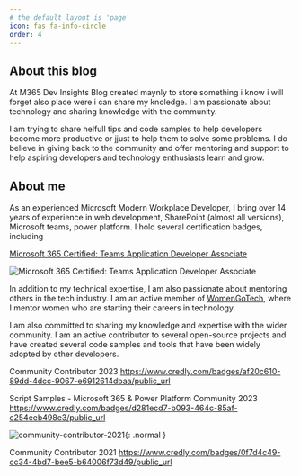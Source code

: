 ```yaml
---
# the default layout is 'page'
icon: fas fa-info-circle
order: 4
---
```


## About this blog

At M365 Dev Insights Blog created maynly to store something i know i will forget also place were i can share my knoledge.
I am passionate about technology and sharing knowledge with the community.

I am trying to share helfull tips and code samples to help developers become more productive or jjust to help them to solve some problems.
I do believe in giving back to the community and offer mentoring and support to help aspiring developers and technology enthusiasts learn and grow.

## About me

As an experienced Microsoft Modern Workplace Developer, I bring over 14 years of experience in web development, SharePoint (almost all versions), Microsoft teams, power platform. I hold several certification badges, including 

[Microsoft 365 Certified: Teams Application Developer Associate](https://www.credly.com/badges/d3d3dd09-0f6f-4fc2-ac9e-ba0918b61882/public_url)

![Microsoft 365 Certified: Teams Application Developer Associate](/img/cert/microsoft-365-certified-teams-application-developer-associate.png)

In addition to my technical expertise, I am also passionate about mentoring others in the tech industry. I am an active member of [WomenGoTech](https://womengotech.com/), where I mentor women who are starting their careers in technology.

I am also committed to sharing my knowledge and expertise with the wider community. I am an active contributor to several open-source projects and have created several code samples and tools that have been widely adopted by other developers.

Community Contributor 2023
https://www.credly.com/badges/af20c610-89dd-4dcc-9067-e6912614dbaa/public_url

Script Samples - Microsoft 365 & Power Platform Community 2023
https://www.credly.com/badges/d281ecd7-b093-464c-85af-c254eeb498e3/public_url


![community-contributor-2021](/img/cert/community-contributor-2021.png){: .normal }

Community Contributor 2021
https://www.credly.com/badges/0f7d4c49-cc34-4bd7-bee5-b64006f73d49/public_url

<!-- My expertise in Microsoft technologies, combined with my passion for mentoring and contributing to the community, make me a valuable asset to any organization looking to enhance its modern workplace capabilities. -->